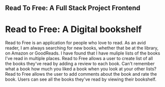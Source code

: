 ## Read To Free: A Full Stack Project Frontend

# Read to Free: A Digital bookshelf

Read to Free is an application for people who love to read. As an avid reader, I
am always searching for new books, whether that be at the library, on Amazon or GoodReads. I have found that I have muliple lists of the books I've read in multiple places. Read to Free allows a user to create list of all the books they've read by adding a review to each book. Can't remember what a book how much you liked a book when you look at your other lists? Read to Free allows the user to add comments about the book and rate the book. Users can see all the books they've read by viewing their bookshelf.
